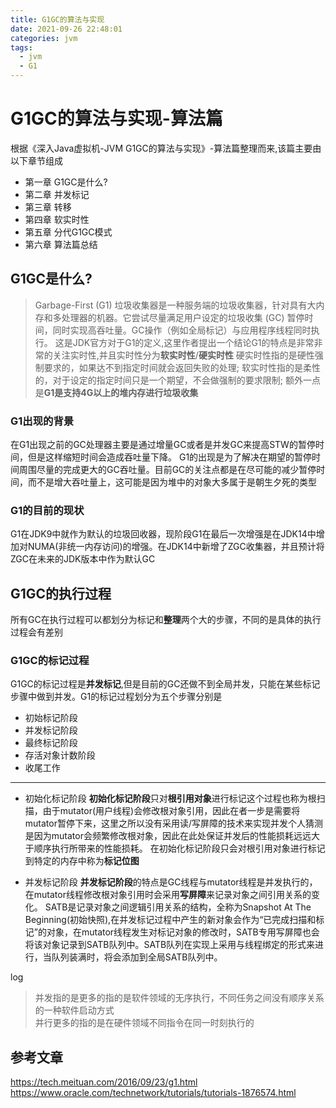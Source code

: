 ```yaml
---
title: G1GC的算法与实现
date: 2021-09-26 22:48:01
categories: jvm
tags:
  - jvm
  - G1
---
```


# G1GC的算法与实现-算法篇

根据《深入Java虚拟机-JVM G1GC的算法与实现》-算法篇整理而来,该篇主要由以下章节组成
- 第一章 G1GC是什么?
- 第二章 并发标记
- 第三章 转移
- 第四章 软实时性
- 第五章 分代G1GC模式
- 第六章 算法篇总结 

## G1GC是什么?

> Garbage-First (G1) 垃圾收集器是一种服务端的垃圾收集器，针对具有大内存和多处理器的机器。它尝试尽量满足用户设定的垃圾收集 (GC) 暂停时间，同时实现高吞吐量。GC操作（例如全局标记）与应用程序线程同时执行。
这是JDK官方对于G1的定义,这里作者提出一个结论G1的特点是非常非常的关注实时性,并且实时性分为<B>软实时性</B>/<B>硬实时性</B>
硬实时性指的是硬性强制要求的，如果达不到指定时间就会返回失败的处理;
软实时性指的是柔性的，对于设定的指定时间只是一个期望，不会做强制的要求限制;
额外一点是<B>G1是支持4G以上的堆内存进行垃圾收集</B>

### G1出现的背景
在G1出现之前的GC处理器主要是通过增量GC或者是并发GC来提高STW的暂停时间，但是这样缩短时间会造成吞吐量下降。
G1的出现是为了解决在期望的暂停时间周围尽量的完成更大的GC吞吐量。目前GC的关注点都是在尽可能的减少暂停时间，而不是增大吞吐量上，这可能是因为堆中的对象大多属于是朝生夕死的类型

### G1的目前的现状
G1在JDK9中就作为默认的垃圾回收器，现阶段G1在最后一次增强是在JDK14中增加对NUMA(非统一内存访问)的增强。在JDK14中新增了ZGC收集器，并且预计将ZGC在未来的JDK版本中作为默认GC


## G1GC的执行过程
所有GC在执行过程可以都划分为</B>标记</B>和<B>整理</B>两个大的步骤，不同的是具体的执行过程会有差别

### G1GC的标记过程

G1GC的标记过程是<B>并发标记</B>,但是目前的GC还做不到全局并发，只能在某些标记步骤中做到并发。G1的标记过程划分为五个步骤分别是
- 初始标记阶段
- 并发标记阶段
- 最终标记阶段
- 存活对象计数阶段
- 收尾工作

--------------

- 初始化标记阶段
<b>初始化标记阶段</b>只对<b>根引用对象</b>进行标记这个过程也称为根扫描，由于mutator(用户线程)会修改根对象引用，因此在者一步是需要将mutator暂停下来，这里之所以没有采用读/写屏障的技术来实现并发个人猜测是因为mutator会频繁修改根对象，因此在此处保证并发后的性能损耗远远大于顺序执行所带来的性能损耗。
在初始化标记阶段只会对根引用对象进行标记到特定的内存中称为<b>标记位图</b>

- 并发标记阶段
<b>并发标记阶段</b>的特点是GC线程与mutator线程是并发执行的，在mutator线程修改根对象引用时会采用<b>写屏障</b>来记录对象之间引用关系的变化。
SATB是记录对象之间逻辑引用关系的结构，全称为Snapshot At The Beginning(初始快照),在并发标记过程中产生的新对象会作为“已完成扫描和标记”的对象，在mutator线程发生对标记对象的修改时，SATB专用写屏障也会将该对象记录到SATB队列中。SATB队列在实现上采用与线程绑定的形式来进行，当队列装满时，将会添加到全局SATB队列中。

log








>并发指的是更多的指的是软件领域的无序执行，不同任务之间没有顺序关系的一种软件启动方式</br>并行更多的指的是在硬件领域不同指令在同一时刻执行的



## 参考文章
https://tech.meituan.com/2016/09/23/g1.html
https://www.oracle.com/technetwork/tutorials/tutorials-1876574.html



